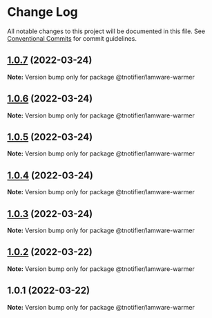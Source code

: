 # Change Log

All notable changes to this project will be documented in this file.
See [Conventional Commits](https://conventionalcommits.org) for commit guidelines.

## [1.0.7](https://github.com/tnotifier/lamware/compare/@tnotifier/lamware-warmer@1.0.6...@tnotifier/lamware-warmer@1.0.7) (2022-03-24)

**Note:** Version bump only for package @tnotifier/lamware-warmer





## [1.0.6](https://github.com/tnotifier/lamware/compare/@tnotifier/lamware-warmer@1.0.5...@tnotifier/lamware-warmer@1.0.6) (2022-03-24)

**Note:** Version bump only for package @tnotifier/lamware-warmer





## [1.0.5](https://github.com/tnotifier/lamware/compare/@tnotifier/lamware-warmer@1.0.4...@tnotifier/lamware-warmer@1.0.5) (2022-03-24)

**Note:** Version bump only for package @tnotifier/lamware-warmer





## [1.0.4](https://github.com/tnotifier/lamware/compare/@tnotifier/lamware-warmer@1.0.3...@tnotifier/lamware-warmer@1.0.4) (2022-03-24)

**Note:** Version bump only for package @tnotifier/lamware-warmer





## [1.0.3](https://github.com/tnotifier/lamware/compare/@tnotifier/lamware-warmer@1.0.2...@tnotifier/lamware-warmer@1.0.3) (2022-03-24)

**Note:** Version bump only for package @tnotifier/lamware-warmer





## [1.0.2](https://github.com/tnotifier/lamware/compare/@tnotifier/lamware-warmer@1.0.1...@tnotifier/lamware-warmer@1.0.2) (2022-03-22)

**Note:** Version bump only for package @tnotifier/lamware-warmer





## 1.0.1 (2022-03-22)

**Note:** Version bump only for package @tnotifier/lamware-warmer
